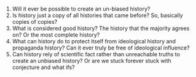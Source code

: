 1.	Will it ever be possible to create an un-biased history? 
2.	Is history just a copy of all histories that came before? So, basically copies of copies? 
3.	What is considered good history? The history that the majority agrees on? Or the most complete history? 
4.	What can history do to protect itself from ideological history and propaganda history? Can it ever truly be free of ideological influence? 
5.	Can history rely of scientific fact rather than unreachable truths to create an unbiased history? Or are we stuck forever stuck with conjecture and what ifs? 
